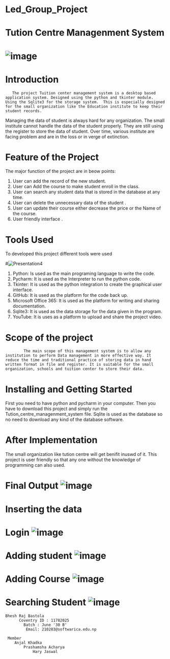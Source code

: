 # Led_Group_Project
                                                      
                                                      
#                                                             Tution Centre Managenment System 
#   ![image](https://user-images.githubusercontent.com/85820273/133793330-ecbef2ab-6bfc-4f71-9e35-f7394f0d0b89.png)

#    Introduction
       The project Tuition center management system is a desktop based application system. Designed using the python and tkinter module. Using the Sqlite3 for the storage system.  This is especially designed for the small organization like the Education institute to keep their student records.

Managing the data of student is always hard for any organization. The small institute cannot handle the data of the student properly. They are still using the register to store the data of student.  Over time, various institute are facing problem and are in the loss or in verge of extinction.


#       Feature of the Project
 The major function of the project are in beow points:
 1. User can add the record of the new student.
 2. User can Add the course to make student enroll in the class.
 3. User can search any student data that is stored in the database at any time.
 4. User can delete the unnecessary data of the student .
 5. User can update their course either decrease the price or the Name of the course.
 6. User friendly interface .
 
 
 #  Tools Used 
   To developed this project different tools were used 
   
#![Presentation4](https://user-images.githubusercontent.com/85820273/133790024-ee448cc6-09a4-45c1-853a-c157e37b9461.jpg)

 
1.	Python: Is used as the main programing language to write the code.
2.	Pycharm: It is used as the Interpreter to run the python code.
3.	Tkinter: It is used as the python integration to create the graphical user interface.
4.	GitHub: It is used as the platform for the code back up.
5.	Microsoft Office 365: It is used as the platform for writing and sharing documentation.
6.	Sqlite3: It is used as the data storage for the data given in the program.
7.	YouTube: It is uses as a platform to upload and share the project video.

# Scope of the project
            The main scope of this management system is to allow any institution to perform Data management in more effective way. It reduce the time and traditional practice of storing data in hand written format in file and register. It is suitable for the small organization, schools and tuition center to store their data. 
            
# Installing and Getting Started
   First you need to have python and pycharm in your computer.
   Then you have to download this project and simply run the Tution_centre_managenment_system file.
   Sqlite is used as the database so no need to download any kind of the database software.
   
# After Implementation
  The small organization like tution centre will get benifit inuswd of it. 
  This project is user friendly so that any one without the knowledge of programming can also used.
  

# Final Output  ![image](https://user-images.githubusercontent.com/85820273/133794187-cca496a1-c5ed-4f2e-8404-b10cf8f3f6ba.png)


# Inserting the data 
   # Login   ![image](https://user-images.githubusercontent.com/85820273/133794319-a1ad27a6-7c59-42e9-979f-cbf72d82d802.png)
 # Adding student  ![image](https://user-images.githubusercontent.com/85820273/133794384-53b050e0-0420-4154-a816-28314e1a6d14.png)

   # Adding Course   ![image](https://user-images.githubusercontent.com/85820273/133794447-6b8aab3b-7d28-4b27-90eb-c983c5b80f70.png)
# Searching Student    ![image](https://user-images.githubusercontent.com/85820273/133794557-108ff824-a5fa-48c8-ad34-77a3b7865b08.png)


    Bhesh Raj Bastola
          Coventry ID : 11782025
            Batch : June '30 B'
             Email: 210203@softwarica.edu.np

     Member
        Anjal Khadka
            Prashamsha Acharya
                Hary Jaswal
   
